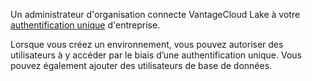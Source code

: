 Un administrateur d'organisation connecte VantageCloud Lake à votre [authentification unique](mxq1680183881642.md) d'entreprise.

Lorsque vous créez un environnement, vous pouvez autoriser des utilisateurs à y accéder par le biais d’une authentification unique. Vous pouvez également ajouter des utilisateurs de base de données.
